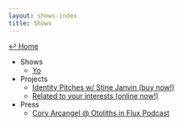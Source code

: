 ```yaml
---
layout: shows-index
title: Shows
---
```

<a href="../">↩ Home </a>
* Shows
  * [Yo](Yo) 
* Projects
  * [Identity Pitches w/ Stine Janvin (buy now!)](https://primaryinformation.org/product/identity-pitches/)
  * [Related to your interests (online now!)](https://www.youtube.com/channel/UC_LfMr7ffUG9q5M3UuxmF0Q/videos)
* Press
  * [Cory Arcangel @  Otoliths in Flux Podcast](https://stegi.radio/show/artist-talk-cory-arcangel-2023-10-05) 